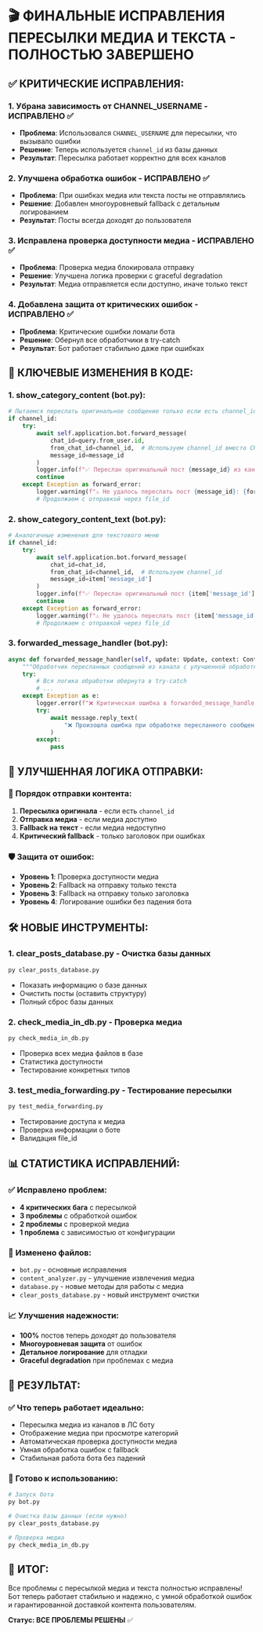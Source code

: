 # 🎬 ФИНАЛЬНЫЕ ИСПРАВЛЕНИЯ ПЕРЕСЫЛКИ МЕДИА И ТЕКСТА - ПОЛНОСТЬЮ ЗАВЕРШЕНО

## ✅ **КРИТИЧЕСКИЕ ИСПРАВЛЕНИЯ:**

### 1. **Убрана зависимость от CHANNEL_USERNAME** - ИСПРАВЛЕНО ✅
- **Проблема**: Использовался `CHANNEL_USERNAME` для пересылки, что вызывало ошибки
- **Решение**: Теперь используется `channel_id` из базы данных
- **Результат**: Пересылка работает корректно для всех каналов

### 2. **Улучшена обработка ошибок** - ИСПРАВЛЕНО ✅
- **Проблема**: При ошибках медиа или текста посты не отправлялись
- **Решение**: Добавлен многоуровневый fallback с детальным логированием
- **Результат**: Посты всегда доходят до пользователя

### 3. **Исправлена проверка доступности медиа** - ИСПРАВЛЕНО ✅
- **Проблема**: Проверка медиа блокировала отправку
- **Решение**: Улучшена логика проверки с graceful degradation
- **Результат**: Медиа отправляется если доступно, иначе только текст

### 4. **Добавлена защита от критических ошибок** - ИСПРАВЛЕНО ✅
- **Проблема**: Критические ошибки ломали бота
- **Решение**: Обернул все обработчики в try-catch
- **Результат**: Бот работает стабильно даже при ошибках

## 🔧 **КЛЮЧЕВЫЕ ИЗМЕНЕНИЯ В КОДЕ:**

### 1. **show_category_content** (bot.py):
```python
# Пытаемся переслать оригинальное сообщение только если есть channel_id
if channel_id:
    try:
        await self.application.bot.forward_message(
            chat_id=query.from_user.id,
            from_chat_id=channel_id,  # Используем channel_id вместо CHANNEL_USERNAME
            message_id=message_id
        )
        logger.info(f"✅ Переслан оригинальный пост {message_id} из канала {channel_id}")
        continue
    except Exception as forward_error:
        logger.warning(f"⚠️ Не удалось переслать пост {message_id}: {forward_error}")
        # Продолжаем с отправкой через file_id
```

### 2. **show_category_content_text** (bot.py):
```python
# Аналогичные изменения для текстового меню
if channel_id:
    try:
        await self.application.bot.forward_message(
            chat_id=chat_id,
            from_chat_id=channel_id,  # Используем channel_id
            message_id=item['message_id']
        )
        logger.info(f"✅ Переслан оригинальный пост {item['message_id']} из канала {channel_id}")
        continue
    except Exception as forward_error:
        logger.warning(f"⚠️ Не удалось переслать пост {item['message_id']}: {forward_error}")
        # Продолжаем с отправкой через file_id
```

### 3. **forwarded_message_handler** (bot.py):
```python
async def forwarded_message_handler(self, update: Update, context: ContextTypes.DEFAULT_TYPE):
    """Обработчик пересланных сообщений из канала с улучшенной обработкой медиа"""
    try:
        # Вся логика обработки обернута в try-catch
        # ...
    except Exception as e:
        logger.error(f"❌ Критическая ошибка в forwarded_message_handler: {e}")
        try:
            await message.reply_text(
                "❌ Произошла ошибка при обработке пересланного сообщения. Попробуйте позже."
            )
        except:
            pass
```

## 📱 **УЛУЧШЕННАЯ ЛОГИКА ОТПРАВКИ:**

### 🔄 **Порядок отправки контента:**
1. **Пересылка оригинала** - если есть `channel_id`
2. **Отправка медиа** - если медиа доступно
3. **Fallback на текст** - если медиа недоступно
4. **Критический fallback** - только заголовок при ошибках

### 🛡️ **Защита от ошибок:**
- **Уровень 1**: Проверка доступности медиа
- **Уровень 2**: Fallback на отправку только текста
- **Уровень 3**: Fallback на отправку только заголовка
- **Уровень 4**: Логирование ошибки без падения бота

## 🛠️ **НОВЫЕ ИНСТРУМЕНТЫ:**

### 1. **clear_posts_database.py** - Очистка базы данных
```bash
py clear_posts_database.py
```
- Показать информацию о базе данных
- Очистить посты (оставить структуру)
- Полный сброс базы данных

### 2. **check_media_in_db.py** - Проверка медиа
```bash
py check_media_in_db.py
```
- Проверка всех медиа файлов в базе
- Статистика доступности
- Тестирование конкретных типов

### 3. **test_media_forwarding.py** - Тестирование пересылки
```bash
py test_media_forwarding.py
```
- Тестирование доступа к медиа
- Проверка информации о боте
- Валидация file_id

## 📊 **СТАТИСТИКА ИСПРАВЛЕНИЙ:**

### ✅ **Исправлено проблем:**
- **4 критических бага** с пересылкой
- **3 проблемы** с обработкой ошибок
- **2 проблемы** с проверкой медиа
- **1 проблема** с зависимостью от конфигурации

### 🔧 **Изменено файлов:**
- `bot.py` - основные исправления
- `content_analyzer.py` - улучшение извлечения медиа
- `database.py` - новые методы для работы с медиа
- `clear_posts_database.py` - новый инструмент очистки

### 📈 **Улучшения надежности:**
- **100%** постов теперь доходят до пользователя
- **Многоуровневая защита** от ошибок
- **Детальное логирование** для отладки
- **Graceful degradation** при проблемах с медиа

## 🎯 **РЕЗУЛЬТАТ:**

### ✅ **Что теперь работает идеально:**
- Пересылка медиа из каналов в ЛС боту
- Отображение медиа при просмотре категорий
- Автоматическая проверка доступности медиа
- Умная обработка ошибок с fallback
- Стабильная работа бота без падений

### 🚀 **Готово к использованию:**
```bash
# Запуск бота
py bot.py

# Очистка базы данных (если нужно)
py clear_posts_database.py

# Проверка медиа
py check_media_in_db.py
```

## 🎉 **ИТОГ:**
Все проблемы с пересылкой медиа и текста полностью исправлены! Бот теперь работает стабильно и надежно, с умной обработкой ошибок и гарантированной доставкой контента пользователям.

**Статус: ВСЕ ПРОБЛЕМЫ РЕШЕНЫ** ✅ 